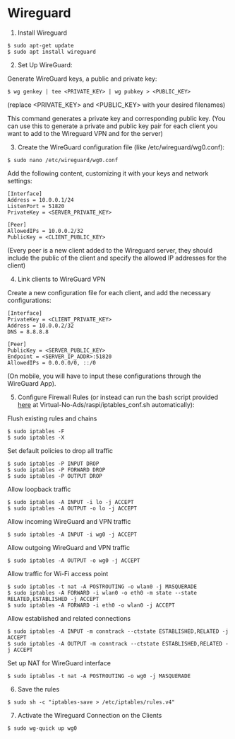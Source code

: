 # Wireguard

1. Install Wireguard

```
$ sudo apt-get update
$ sudo apt install wireguard
```


2. Set Up WireGuard:

Generate WireGuard keys, a public and private key:

```
$ wg genkey | tee <PRIVATE_KEY> | wg pubkey > <PUBLIC_KEY>
```
(replace <PRIVATE_KEY> and <PUBLIC_KEY> with your desired filenames)

This command generates a private key and corresponding public key.
(You can use this to generate a private and public key pair for each client you want to add to the Wireguard VPN and for the server)


3. Create the WireGuard configuration file (like /etc/wireguard/wg0.conf):

```
$ sudo nano /etc/wireguard/wg0.conf
```

Add the following content, customizing it with your keys and network settings:

```
[Interface]
Address = 10.0.0.1/24
ListenPort = 51820
PrivateKey = <SERVER_PRIVATE_KEY>

[Peer]
AllowedIPs = 10.0.0.2/32
PublicKey = <CLIENT_PUBLIC_KEY>
```
(Every peer is a new client added to the Wireguard server, they should include the public of the client and specify the allowed IP addresses for the client)


4. Link clients to WireGuard VPN

Create a new configuration file for each client, and add the necessary configurations:

```
[Interface]
PrivateKey = <CLIENT_PRIVATE_KEY>
Address = 10.0.0.2/32
DNS = 8.8.8.8

[Peer]
PublicKey = <SERVER_PUBLIC_KEY>
Endpoint = <SERVER_IP_ADDR>:51820
AllowedIPs = 0.0.0.0/0, ::/0
```

(On mobile, you will have to input these configurations through the WireGuard App).


5. Configure Firewall Rules
(or instead can run the bash script provided [here](<link>) at Virtual-No-Ads/raspi/iptables_conf.sh automatically):

Flush existing rules and chains

```
$ sudo iptables -F
$ sudo iptables -X
```

Set default policies to drop all traffic

```
$ sudo iptables -P INPUT DROP
$ sudo iptables -P FORWARD DROP
$ sudo iptables -P OUTPUT DROP
```

Allow loopback traffic

```
$ sudo iptables -A INPUT -i lo -j ACCEPT
$ sudo iptables -A OUTPUT -o lo -j ACCEPT
```

Allow incoming WireGuard and VPN traffic

```
$ sudo iptables -A INPUT -i wg0 -j ACCEPT
```

Allow outgoing WireGuard and VPN traffic

```
$ sudo iptables -A OUTPUT -o wg0 -j ACCEPT
```

Allow traffic for Wi-Fi access point

```
$ sudo iptables -t nat -A POSTROUTING -o wlan0 -j MASQUERADE
$ sudo iptables -A FORWARD -i wlan0 -o eth0 -m state --state RELATED,ESTABLISHED -j ACCEPT
$ sudo iptables -A FORWARD -i eth0 -o wlan0 -j ACCEPT
```

Allow established and related connections

```
$ sudo iptables -A INPUT -m conntrack --ctstate ESTABLISHED,RELATED -j ACCEPT
$ sudo iptables -A OUTPUT -m conntrack --ctstate ESTABLISHED,RELATED -j ACCEPT
```

Set up NAT for WireGuard interface

```
$ sudo iptables -t nat -A POSTROUTING -o wg0 -j MASQUERADE
```


6. Save the rules

```
$ sudo sh -c "iptables-save > /etc/iptables/rules.v4"
```


7. Activate the Wireguard Connection on the Clients

```
$ sudo wg-quick up wg0
```
